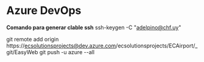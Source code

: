 Azure DevOps
============
**Comando para generar clable ssh**
ssh-keygen -C "adelpino@chf.uy"

git remote add origin https://ecsolutionsprojects@dev.azure.com/ecsolutionsprojects/ECAirport/_git/EasyWeb
git push -u azure --all